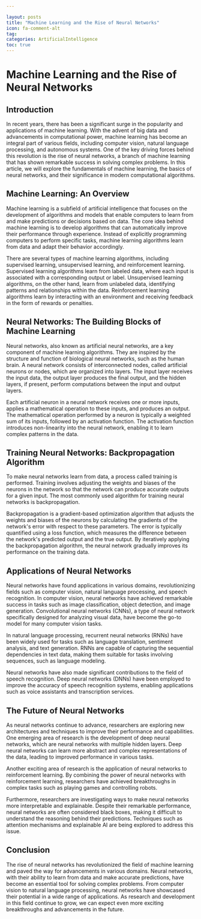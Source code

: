 ```yaml
---

layout: posts
title: "Machine Learning and the Rise of Neural Networks"
icon: fa-comment-alt
tag:      
categories: ArtificialIntelligence
toc: true
---
```




# Machine Learning and the Rise of Neural Networks

## Introduction

In recent years, there has been a significant surge in the popularity and applications of machine learning. With the advent of big data and advancements in computational power, machine learning has become an integral part of various fields, including computer vision, natural language processing, and autonomous systems. One of the key driving forces behind this revolution is the rise of neural networks, a branch of machine learning that has shown remarkable success in solving complex problems. In this article, we will explore the fundamentals of machine learning, the basics of neural networks, and their significance in modern computational algorithms.

## Machine Learning: An Overview

Machine learning is a subfield of artificial intelligence that focuses on the development of algorithms and models that enable computers to learn from and make predictions or decisions based on data. The core idea behind machine learning is to develop algorithms that can automatically improve their performance through experience. Instead of explicitly programming computers to perform specific tasks, machine learning algorithms learn from data and adapt their behavior accordingly.

There are several types of machine learning algorithms, including supervised learning, unsupervised learning, and reinforcement learning. Supervised learning algorithms learn from labeled data, where each input is associated with a corresponding output or label. Unsupervised learning algorithms, on the other hand, learn from unlabeled data, identifying patterns and relationships within the data. Reinforcement learning algorithms learn by interacting with an environment and receiving feedback in the form of rewards or penalties.

## Neural Networks: The Building Blocks of Machine Learning

Neural networks, also known as artificial neural networks, are a key component of machine learning algorithms. They are inspired by the structure and function of biological neural networks, such as the human brain. A neural network consists of interconnected nodes, called artificial neurons or nodes, which are organized into layers. The input layer receives the input data, the output layer produces the final output, and the hidden layers, if present, perform computations between the input and output layers.

Each artificial neuron in a neural network receives one or more inputs, applies a mathematical operation to these inputs, and produces an output. The mathematical operation performed by a neuron is typically a weighted sum of its inputs, followed by an activation function. The activation function introduces non-linearity into the neural network, enabling it to learn complex patterns in the data.

## Training Neural Networks: Backpropagation Algorithm

To make neural networks learn from data, a process called training is performed. Training involves adjusting the weights and biases of the neurons in the network so that the network can produce accurate outputs for a given input. The most commonly used algorithm for training neural networks is backpropagation.

Backpropagation is a gradient-based optimization algorithm that adjusts the weights and biases of the neurons by calculating the gradients of the network's error with respect to these parameters. The error is typically quantified using a loss function, which measures the difference between the network's predicted output and the true output. By iteratively applying the backpropagation algorithm, the neural network gradually improves its performance on the training data.

## Applications of Neural Networks

Neural networks have found applications in various domains, revolutionizing fields such as computer vision, natural language processing, and speech recognition. In computer vision, neural networks have achieved remarkable success in tasks such as image classification, object detection, and image generation. Convolutional neural networks (CNNs), a type of neural network specifically designed for analyzing visual data, have become the go-to model for many computer vision tasks.

In natural language processing, recurrent neural networks (RNNs) have been widely used for tasks such as language translation, sentiment analysis, and text generation. RNNs are capable of capturing the sequential dependencies in text data, making them suitable for tasks involving sequences, such as language modeling.

Neural networks have also made significant contributions to the field of speech recognition. Deep neural networks (DNNs) have been employed to improve the accuracy of speech recognition systems, enabling applications such as voice assistants and transcription services.

## The Future of Neural Networks

As neural networks continue to advance, researchers are exploring new architectures and techniques to improve their performance and capabilities. One emerging area of research is the development of deep neural networks, which are neural networks with multiple hidden layers. Deep neural networks can learn more abstract and complex representations of the data, leading to improved performance in various tasks.

Another exciting area of research is the application of neural networks to reinforcement learning. By combining the power of neural networks with reinforcement learning, researchers have achieved breakthroughs in complex tasks such as playing games and controlling robots.

Furthermore, researchers are investigating ways to make neural networks more interpretable and explainable. Despite their remarkable performance, neural networks are often considered black boxes, making it difficult to understand the reasoning behind their predictions. Techniques such as attention mechanisms and explainable AI are being explored to address this issue.

## Conclusion

The rise of neural networks has revolutionized the field of machine learning and paved the way for advancements in various domains. Neural networks, with their ability to learn from data and make accurate predictions, have become an essential tool for solving complex problems. From computer vision to natural language processing, neural networks have showcased their potential in a wide range of applications. As research and development in this field continue to grow, we can expect even more exciting breakthroughs and advancements in the future.